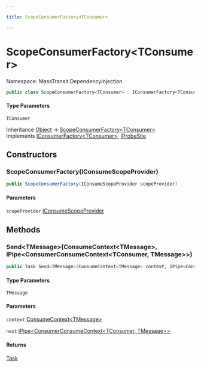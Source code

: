 ```yaml
---

title: ScopeConsumerFactory<TConsumer>

---
```


# ScopeConsumerFactory\<TConsumer\>

Namespace: MassTransit.DependencyInjection

```csharp
public class ScopeConsumerFactory<TConsumer> : IConsumerFactory<TConsumer>, IProbeSite
```

#### Type Parameters

`TConsumer`<br/>

Inheritance [Object](https://learn.microsoft.com/en-us/dotnet/api/system.object) → [ScopeConsumerFactory\<TConsumer\>](../masstransit-dependencyinjection/scopeconsumerfactory-1)<br/>
Implements [IConsumerFactory\<TConsumer\>](../../masstransit-abstractions/masstransit/iconsumerfactory-1), [IProbeSite](../../masstransit-abstractions/masstransit/iprobesite)

## Constructors

### **ScopeConsumerFactory(IConsumeScopeProvider)**

```csharp
public ScopeConsumerFactory(IConsumeScopeProvider scopeProvider)
```

#### Parameters

`scopeProvider` [IConsumeScopeProvider](../masstransit-dependencyinjection/iconsumescopeprovider)<br/>

## Methods

### **Send\<TMessage\>(ConsumeContext\<TMessage\>, IPipe\<ConsumerConsumeContext\<TConsumer, TMessage\>\>)**

```csharp
public Task Send<TMessage>(ConsumeContext<TMessage> context, IPipe<ConsumerConsumeContext<TConsumer, TMessage>> next)
```

#### Type Parameters

`TMessage`<br/>

#### Parameters

`context` [ConsumeContext\<TMessage\>](../../masstransit-abstractions/masstransit/consumecontext-1)<br/>

`next` [IPipe\<ConsumerConsumeContext\<TConsumer, TMessage\>\>](../../masstransit-abstractions/masstransit/ipipe-1)<br/>

#### Returns

[Task](https://learn.microsoft.com/en-us/dotnet/api/system.threading.tasks.task)<br/>
